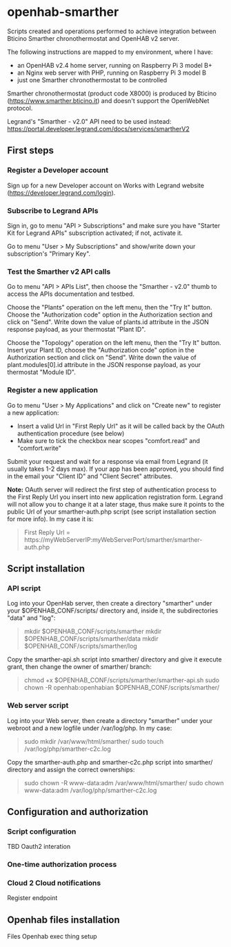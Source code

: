 # openhab-smarther
Scripts created and operations performed to achieve integration between Bticino Smarther chronothermostat and OpenHAB v2 server.

The following instructions are mapped to my environment, where I have:
- an OpenHAB v2.4 home server, running on Raspberry Pi 3 model B+
- an Nginx web server with PHP, running on Raspberry Pi 3 model B
- just one Smarther chronothermostat to be controlled 

Smarther chronothermostat (product code X8000) is produced by Bticino (https://www.smarther.bticino.it) and doesn't support the OpenWebNet protocol.

Legrand's "Smarther - v2.0" API need to be used instead: https://portal.developer.legrand.com/docs/services/smartherV2

## First steps

### Register a Developer account
Sign up for a new Developer account on Works with Legrand website (https://developer.legrand.com/login).

### Subscribe to Legrand APIs
Sign in, go to menu "API > Subscriptions" and make sure you have "Starter Kit for Legrand APIs" subscription activated; if not, activate it.

Go to menu "User > My Subscriptions" and show/write down your subscription's "Primary Key".

### Test the Smarther v2 API calls
Go to menu "API > APIs List", then choose the "Smarther - v2.0" thumb to access the APIs documentation and testbed.

Choose the "Plants" operation on the left menu, then the "Try It" button. Choose the "Authorization code" option in the Authorization section and click on "Send". Write down the value of plants.id attribute in the JSON response payload, as your thermostat "Plant ID".

Choose the "Topology" operation on the left menu, then the "Try It" button. Insert your Plant ID, choose the "Authorization code" option in the Authorization section and click on "Send". Write down the value of plant.modules[0].id attribute in the JSON response payload, as your thermostat "Module ID".

### Register a new application
Go to menu "User > My Applications" and click on "Create new" to register a new application:
- Insert a valid Url in "First Reply Url" as it will be called back by the OAuth authentication procedure (see below) 
- Make sure to tick the checkbox near scopes "comfort.read" and "comfort.write"

Submit your request and wait for a response via email from Legrand (it usually takes 1-2 days max).
If your app has been approved, you should find in the email your "Client ID" and "Client Secret" attributes.

**Note:** OAuth server will redirect the first step of authentication process to the First Reply Url you insert into new application registration form. Legrand will not allow you to change it at a later stage, thus make sure it points to the public Url of your smarther-auth.php script (see script installation section for more info).
In my case it is:

> First Reply Url = https://myWebServerIP:myWebServerPort/smarther/smarther-auth.php

## Script installation

### API script
Log into your OpenHab server, then create a directory "smarther" under your $OPENHAB_CONF/scripts/ directory and, inside it, the subdirectories "data" and "log":

> mkdir $OPENHAB_CONF/scripts/smarther
> mkdir $OPENHAB_CONF/scripts/smarther/data
> mkdir $OPENHAB_CONF/scripts/smarther/log

Copy the smarther-api.sh script into smarther/ directory and give it execute grant, then change the owner of smarther/ branch:

> chmod +x $OPENHAB_CONF/scripts/smarther/smarther-api.sh
> sudo chown -R openhab:openhabian $OPENHAB_CONF/scripts/smarther/

### Web server script
Log into your Web server, then create a directory "smarther" under your webroot and a new logfile under /var/log/php.
In my case:

> sudo mkdir /var/www/html/smarther/
> sudo touch /var/log/php/smarther-c2c.log

Copy the smarther-auth.php and smarther-c2c.php script into smarther/ directory and assign the correct ownerships:

> sudo chown -R www-data:adm /var/www/html/smarther/
> sudo chown www-data:adm /var/log/php/smarther-c2c.log

## Configuration and authorization

### Script configuration
TBD Oauth2 interation

### One-time authorization process

### Cloud 2 Cloud notifications
Register endpoint

## Openhab files installation
Files
Openhab exec thing setup
